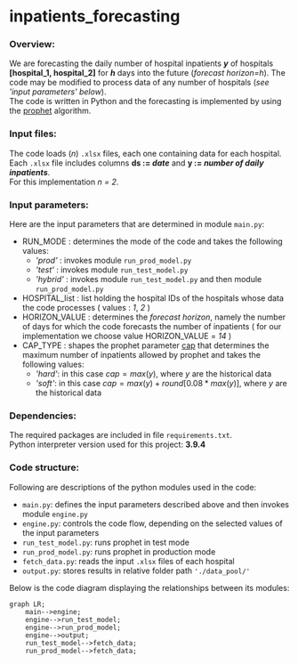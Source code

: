 # inpatients_forecasting
### Overview:
We are forecasting the daily number of hospital inpatients **_y_** of hospitals **[hospital_1, hospital_2]** for **_h_** days into the future (_forecast horizon=h_).
The code may be modified to process data of any number of hospitals (_see 'input parameters' below_).<br>
The code is written in Python and the forecasting is implemented by using the [prophet](https://github.com/facebook/prophet/releases) algorithm.

### Input files:
The code loads (_n_) ```.xlsx``` files, each one containing data for each hospital. <br>
Each ```.xlsx``` file includes columns **ds := _date_** and **y := _number of daily inpatients_**.<br>
For this implementation _n = 2_.

### Input parameters:
Here are the input parameters that are determined in module ```main.py```:
- RUN_MODE : determines the mode of the code and takes the following values:
    - _'prod'_ : invokes module ```run_prod_model.py```
    - _'test'_ : invokes module ```run_test_model.py```
    - _'hybrid'_ : invokes module ```run_test_model.py``` and then module ```run_prod_model.py```
- HOSPITAL_list : list holding the hospital IDs of the hospitals whose data the code processes ( values : _1_, _2_ )
- HORIZON_VALUE : determines the _forecast horizon_, namely the number of days for which the code forecasts the number of inpatients ( for our implementation we choose value HORIZON_VALUE = _14_ )
- CAP_TYPE : shapes the prophet parameter [cap](https://facebook.github.io/prophet/docs/saturating_forecasts.html) that determines the maximum number of inpatients allowed by prophet and takes the following values:
    -  _'hard'_: in this case $cap = max(y)$, where $y$ are the historical data
    -  _'soft'_: in this case $cap = max(y) + round[0.08*max(y)]$, where $y$ are the historical data

### Dependencies:
The required packages are included in file ```requirements.txt```.<br>
Python interpreter version used for this project: **3.9.4**

### Code structure:
Following are descriptions of the python modules used in the code:

- ```main.py```: defines the input parameters described above and then invokes module ```engine.py```
- ```engine.py```: controls the code flow, depending on the selected values of the input parameters
- ```run_test_model.py```: runs prophet in test mode
- ```run_prod_model.py```: runs prophet in production mode
- ```fetch_data.py```: reads the input ```.xlsx``` files of each hospital
- ```output.py```: stores results in relative folder path ```'./data_pool/'```

Below is the code diagram displaying the relationships between its modules:
```mermaid
graph LR;
    main-->engine;
    engine-->run_test_model;
    engine-->run_prod_model;
    engine-->output;
    run_test_model-->fetch_data;
    run_prod_model-->fetch_data;
```
